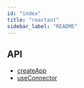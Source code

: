 ```yaml
---
id: "index"
title: "reactant"
sidebar_label: "README"
---
```


## API

* [createApp](modules/_createapp_.md)
* [useConnector](modules/_hooks_useconnector_.md)
